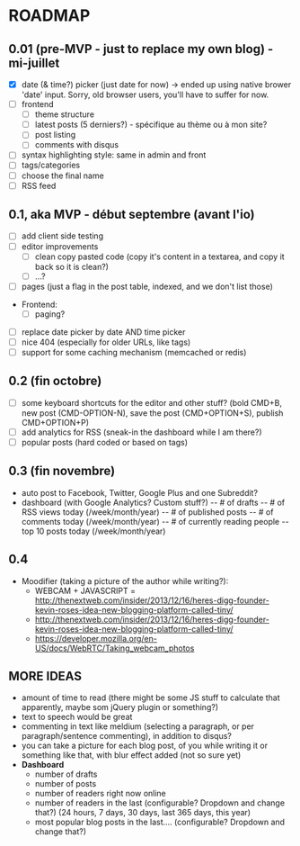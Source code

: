 # ROADMAP
## 0.01 (pre-MVP - just to replace my own blog) - mi-juillet
- [X] date (& time?) picker (just date for now) -> ended up using native brower 'date' input. Sorry, old browser users, you'll have to suffer for now.
- [ ] frontend
  - [ ] theme structure
  - [ ] latest posts (5 derniers?) - spécifique au thème ou à mon site?
  - [ ] post listing
  - [ ] comments with disqus
- [ ] syntax highlighting style: same in admin and front
- [ ] tags/categories
- [ ] choose the final name
- [ ] RSS feed

## 0.1, aka MVP - début septembre (avant l'io)
- [ ] add client side testing
- [ ] editor improvements
  - [ ] clean copy pasted code (copy it's content in a textarea, and copy it back so it is clean?)
  - [ ] ...?
- [ ] pages (just a flag in the post table, indexed, and we don't list those)
- Frontend:
  - [ ] paging?
- [ ] replace date picker by date AND time picker
- [ ] nice 404 (especially for older URLs, like tags)
- [ ] support for some caching mechanism (memcached or redis)

## 0.2 (fin octobre)
- [ ] some keyboard shortcuts for the editor and other stuff? (bold CMD+B, new post (CMD-OPTION-N), save the post (CMD+OPTION+S), publish CMD+OPTION+P)
- [ ] add analytics for RSS (sneak-in the dashboard while I am there?)
- [ ] popular posts (hard coded or based on tags)

## 0.3 (fin novembre)
- auto post to Facebook, Twitter, Google Plus and one Subreddit?
- dashboard (with Google Analytics? Custom stuff?)
-- # of drafts
-- # of RSS views today (/week/month/year)
-- # of published posts
-- # of comments today (/week/month/year)
-- # of currently reading people
-- top 10 posts today (/week/month/year)


## 0.4
- Moodifier (taking a picture of the author while writing?):
  - WEBCAM + JAVASCRIPT = http://thenextweb.com/insider/2013/12/16/heres-digg-founder-kevin-roses-idea-new-blogging-platform-called-tiny/
  - http://thenextweb.com/insider/2013/12/16/heres-digg-founder-kevin-roses-idea-new-blogging-platform-called-tiny/
  - https://developer.mozilla.org/en-US/docs/WebRTC/Taking_webcam_photos


## MORE IDEAS
- amount of time to read (there might be some JS stuff to calculate that apparently, maybe som jQuery plugin or something?)
- text to speech would be great
- commenting in text like meldium (selecting a paragraph, or per paragraph/sentence commenting), in addition to disqus?
- you can take a picture for each blog post, of you while writing it or something like that, with blur effect added (not so sure yet)
- **Dashboard**
  - number of drafts
  - number of posts
  - number of readers right now online
  - number of readers in the last (configurable? Dropdown and change that?) (24 hours, 7 days, 30 days, last 365 days, this year)
  - most popular blog posts in the last.... (configurable? Dropdown and change that?)